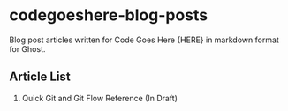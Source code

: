 # codegoeshere-blog-posts
Blog post articles written for Code Goes Here {HERE} in markdown format for Ghost.

Article List
------------

1. Quick Git and Git Flow Reference (In Draft)
